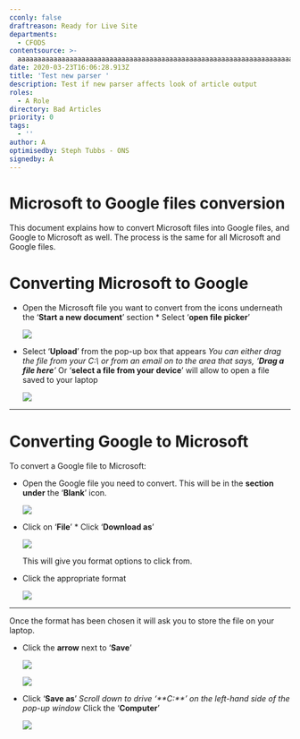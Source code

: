 ```yaml
---
cconly: false
draftreason: Ready for Live Site
departments:
  - CFODS
contentsource: >-
  aaaaaaaaaaaaaaaaaaaaaaaaaaaaaaaaaaaaaaaaaaaaaaaaaaaaaaaaaaaaaaaaaaaaaaaaaaaaaaaaaaaaaaaaaaaaaaaaaaaaaaaaaaaaaaaaaaaaaaaaaaaaaaaaaaaaaaaaaaaaaaaaaaaaaaaaaaaaaaaaaaaaaaaaaaaaaaaaaaaaaaaaaaaaaaaaaaaaaaaaaaaaaaaaaaaaaaaaaaaaaaaaaaaaaaaaaaaaaaaaaaaaaaaaaaaaaaaaaaaa
date: 2020-03-23T16:06:28.913Z
title: 'Test new parser '
description: Test if new parser affects look of article output
roles:
  - A Role
directory: Bad Articles
priority: 0
tags:
  - ''
author: A
optimisedby: Steph Tubbs - ONS
signedby: A
---
```

# Microsoft to Google files conversion

This document explains how to convert Microsoft files into Google files, and Google to Microsoft as well. The process is the same for all Microsoft and Google files. 

# Converting Microsoft to Google

* Open the Microsoft file you want to convert from the icons underneath the ‘**Start a new document**’ section * Select ‘**open file picker**’ 

  ![](/assets/tulips.jpg)
* Select ‘**Upload**’ from the pop-up box that appears   *You can either drag the file from your C:\ or from an email on to the area that says, ‘**Drag a file here**’*    Or ‘**select a file from your device**’ will allow to open a file saved to your laptop 

  ![](/assets/city.jpg)

- - -

# Converting Google to Microsoft

To convert a Google file to Microsoft:

* Open the Google file you need to convert. This will be in the **section under** the ‘**Blank**’ icon. 

  ![](/assets/calum-worth.jpeg)
* Click on ‘**File**’ * Click ‘**Download as**’ 

  ![](/assets/screenshot-2019-06-06-at-15.48.20.png)

   This will give you format options to click from. 
* Click the appropriate format 

  ![](/assets/screenshot-2019-07-05-at-11.51.17.png)

- - -

Once the format has been chosen it will ask you to store the file on your laptop.

* Click the **arrow** next to ‘**Save**’ 

  ![](/assets/c2021topbar.png)

  ![](/assets/screenshot-2019-06-06-at-15.48.01.png)
* Click ‘**Save as**’ *Scroll down to drive ‘\*\*C:\*\*’ on the left-hand side of the pop-up window* Click the ‘**Computer**’  

  ![](/assets/screenshot-2019-07-27-at-12.06.15.png)